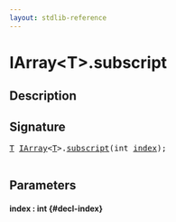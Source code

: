 ```yaml
---
layout: stdlib-reference
---
```


# IArray\<T\>\.subscript

## Description





## Signature 

<pre>
<a href="/stdlib-reference/interfaces/iarray-01/index#typeparam-T" class="code_type">T</a> <a href="/stdlib-reference/interfaces/iarray-01/index" class="code_type">IArray</a>&lt;<a href="/stdlib-reference/interfaces/iarray-01/index#typeparam-T" class="code_type">T</a>&gt;.<a href="/stdlib-reference/interfaces/iarray-01/subscript">subscript</a>(<span class="code_keyword">int</span> <a href="/stdlib-reference/interfaces/iarray-01/subscript#decl-index" class="code_param">index</a>);

</pre>

## Parameters

#### index  : int {#decl-index}

